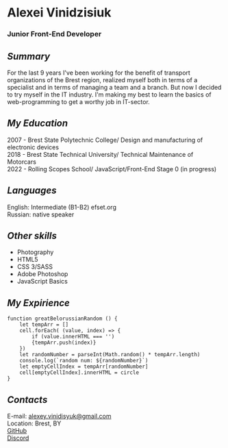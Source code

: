 #  Alexei Vinidzisiuk  
### Junior Front-End Developer  

## *Summary*  
For the last 9 years I've been working for the benefit of transport organizations of the Brest region, realized myself both in terms of a specialist and in terms of managing a team and a branch. But now I decided to try myself in the IT industry. I'm making my best to learn the basics of web-programming to get a worthy job in IT-sector.

## *My Education*  
2007 - Brest State Polytechnic College/ Design and manufacturing of electronic devices  
2018 - Brest State Technical University/ Technical Maintenance of Motorcars  
2022 - Rolling Scopes School/ JavaScript/Front-End Stage 0 (in progress)  

## *Languages*  
English: Intermediate (B1-B2) efset.org  
Russian: native speaker  

## *Other skills*  
* Photography  
* HTML5  
* CSS 3/SASS  
* Adobe Photoshop  
* JavaScript Basics  

## *My Expirience*  
```
function greatBelorussianRandom () {
    let tempArr = []
    cell.forEach( (value, index) => {
        if (value.innerHTML === '')  
        {tempArr.push(index)}
    })
    let randomNumber = parseInt(Math.random() * tempArr.length)
    console.log(`random num: ${randomNumber}`)
    let emptyCellIndex = tempArr[randomNumber]
    cell[emptyCellIndex].innerHTML = circle
}
```
  
## *Contacts*  
E-mail: alexey.vinidisyuk@gmail.com  
Location: Brest, BY  
[GitHub](https://github.com/CanisMajor01)  
[Discord](https://discordapp.com/users/919991216580493322)  
